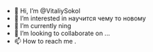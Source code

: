 - 👋 Hi, I’m @VitaliySokol
- 👀 I’m interested in научится чему то новому
- 🌱 I’m currently ning 
- 💞️ I’m looking to collaborate on ...
- 📫 How to reach me .

<!---
VitaliySokol/VitaliySokol is a ✨ special ✨ repository because its `README.md` (this file) appears on your GitHub profile.
You can click the Preview link to take a look at your changes.
--->
